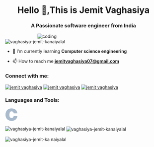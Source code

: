 <h1 align="center">Hello 👋,This is Jemit Vaghasiya</h1>
<h3 align="center">A Passionate software engineer from India</h3>

<img align="right" alt="coding" width="400" src="https://user-images.githubusercontent.com/55389276/140866485-8fb1c876-9a8f-4d6a-98dc-08c4981eaf70.gif">


<p align="left"> <img src="https://komarev.com/ghpvc/?username=vaghasiya-jemit-kanaiyalal&label=Profile%20views&color=0e75b6&style=flat" alt="vaghasiya-jemit-kanaiyalal" /> </p>

- 🌱 I’m currently learning **Computer science engineering**

- 📫 How to reach me **jemitvaghasiya07@gmail.com**

<h3 align="left">Connect with me:</h3>
<p align="left">
<a href="[https://linkedin.com/in/jemit vaghasiya](https://www.linkedin.com/in/jemit-vaghasiya-13234b323/)" target="blank"><img align="center" src="https://raw.githubusercontent.com/rahuldkjain/github-profile-readme-generator/master/src/images/icons/Social/linked-in-alt.svg" alt="jemit vaghasiya" height="30" width="40" /></a>
<a href="[https://fb.com/jemit vaghasiya](https://www.facebook.com/profile.php?id=61564228354369)" target="blank"><img align="center" src="https://raw.githubusercontent.com/rahuldkjain/github-profile-readme-generator/master/src/images/icons/Social/facebook.svg" alt="jemit vaghasiya" height="30" width="40" /></a>
<a href="[https://x.com/jemit vaghasiya](https://x.com/home)" target="blank"><img align="center" src="https://raw.githubusercontent.com/rahuldkjain/github-profile-readme-generator/master/src/images/icons/Social/twitter.svg" alt="jemit vaghasiya" height="30" width="40" /></a>
 


</p>

<h3 align="left">Languages and Tools:</h3>
<p align="left"> <a href="https://www.cprogramming.com/" target="_blank" rel="noreferrer"> <img src="https://raw.githubusercontent.com/devicons/devicon/master/icons/c/c-original.svg" alt="c" width="40" height="40"/> </a> </p>

<p><img align="left" src="https://github-readme-stats.vercel.app/api/top-langs?username=vaghasiya-jemit-kanaiyalal&show_icons=true&locale=en&layout=compact" alt="vaghasiya-jemit-kanaiyalal" /></p>

<p>&nbsp;<img align="center" src="https://github-readme-stats.vercel.app/api?username=vaghasiya-jemit-kanaiyalal&show_icons=true&locale=en" alt="vaghasiya-jemit-kanaiyalal" /></p>

<p><img align="center" src="https://github-readme-streak-stats.herokuapp.com/?user=vaghasiya-jemit-kanaiyalal&" alt="vaghasiya-jemit-ka naiyalal" /></p>

